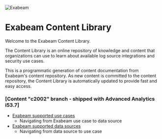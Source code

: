 ![Exabeam](https://user-images.githubusercontent.com/57500390/233129963-f6395c81-5c85-458c-b526-368de7b82aae.svg)
# Exabeam Content Library
Welcome to the Exabeam Content Library.

The Content Library is an online repository of knowledge and content that organizations can use to learn about available log source integrations and security use cases.

This is a programmatic generation of content documentation from Exabeam's content repository. As new content is committed to the content repository, the Content Library is automatically updated to provide fast and easy access.

### [Content "c2002" branch - shipped with Advanced Analytics i53.7]
- [Exabeam supported use cases](https://github.com/ExabeamLabs/Content-Doc/blob/c2002/Exabeam%20Use%20Cases.md)
  - Navigating from Exabeam use case to data source
- [Exabeam supported data sources](https://github.com/ExabeamLabs/Content-Doc/blob/c2002/Exabeam%20Data%20Sources.md)
  - Navigating from data source to use case
